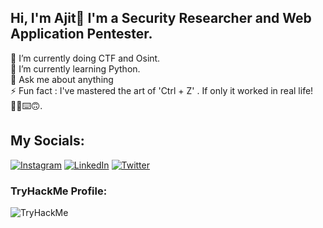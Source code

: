 
## Hi, I'm Ajit👋 I'm a Security Researcher and Web Application Pentester.

🔭 I’m currently doing CTF and Osint.<br>🌱 I’m currently learning Python. <br>💬 Ask me about anything <br>⚡ Fun fact : I've mastered the art of 'Ctrl + Z' . If only it worked in real life! 🤷‍♂️⌨️🙃.


## My Socials:
[![Instagram](https://img.shields.io/badge/Instagram-%23E4405F.svg?logo=Instagram&logoColor=white)](https://instagram.com/0x4ji7) [![LinkedIn](https://img.shields.io/badge/LinkedIn-%230077B5.svg?logo=linkedin&logoColor=white)](https://linkedin.com/in/ajit-bhatta/) [![Twitter](https://img.shields.io/badge/Twitter-%231DA1F2.svg?logo=Twitter&logoColor=white)](https://twitter.com/0x4ji7) 

### TryHackMe Profile:
<img src="https://tryhackme-badges.s3.amazonaws.com/AJIT.png" alt="TryHackMe">




